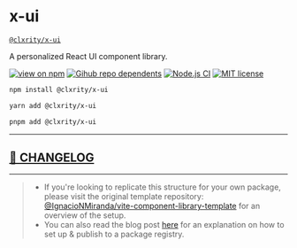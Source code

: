 # x-ui

[`@clxrity/x-ui`](https://www.npmjs.com/package/@clxrity/x-ui)

A personalized React UI component library.

[![view on npm](https://badgen.net/npm/v/@clxrity/x-ui)](https://www.npmjs.org/package/@clxrity/x-ui)
[![Gihub repo dependents](https://badgen.net/github/dependents-repo/clxrityy/react-audio)](https://github.com/clxrityy/react-audio/network/dependents?dependent_type=REPOSITORY)
[![Node.js CI](https://github.com/clxrityy/x-ui/actions/workflows/main.yml/badge.svg)](https://github.com/clxrityy/x-ui/actions/workflows/main.yml)
[![MIT license](https://img.shields.io/badge/license-MIT-brightgreen.svg)](https://github.com/clxrityy/react-audio/blob/main/LICENSE)

```zsh
npm install @clxrity/x-ui
```
```zsh
yarn add @clxrity/x-ui
```
```zsh
pnpm add @clxrity/x-ui
```

---

## [📃 CHANGELOG](/CHANGELOG.md)

---

> - If you're looking to replicate this structure for your own package, please visit the original template repository: [@IgnacioNMiranda/vite-component-library-template](https://github.com/IgnacioNMiranda/vite-component-library-template) for an overview of the setup.
> - You can also read the blog post [here](https://igna.hashnode.dev/vite-react-typescript-component-library-template-setup-explanation) for an explanation on how to set up & publish to a package registry.